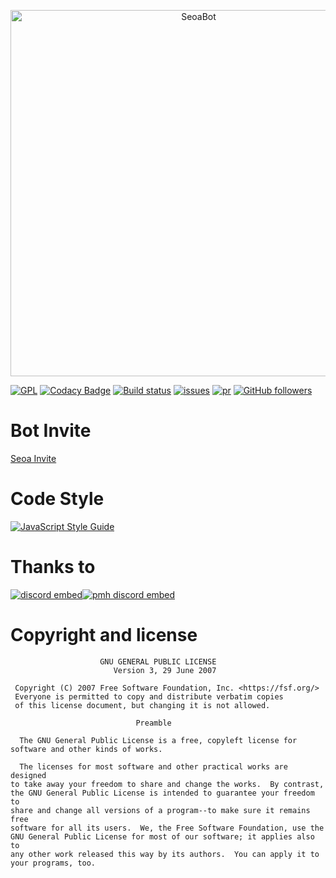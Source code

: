 <div align="center">
  <p>
    <a href="https://discord.gg/KNBGZU2"><img src="https://cdn.discordapp.com/attachments/568032700213231666/589833031783809046/1_1.png" width="586" alt="SeoaBot"/></a>
  </p>
</div>

[![GPL](https://img.shields.io/github/license/ttakkku/SeoaBot.svg)](https://github.com/ttakkku/SeoaBot/blob/master/LICENSE)
[![Codacy Badge](https://api.codacy.com/project/badge/Grade/c9b69f9e4ba649cf8d17503ddbd1ff6c)](https://app.codacy.com/app/ttakkku/SeoaBot?utm_source=github.com&utm_medium=referral&utm_content=ttakkku/SeoaBot&utm_campaign=Badge_Grade_Dashboard)
[![Build status](https://ci.appveyor.com/api/projects/status/oguh0cnta2kc74ex?svg=true)](https://ci.appveyor.com/project/ttakkku/seoabot)
[![issues](https://img.shields.io/github/issues/seoaApp/SeoaBot.svg)](https://github.com/ttakkku/SeoaBot/issues)
[![pr](https://img.shields.io/github/issues-pr/seoaApp/SeoaBot.svg)](https://github.com/ttakkku/SeoaBot/pulls)
[![GitHub followers](https://img.shields.io/github/followers/ttakkku.svg?label=Follow&style=social)](https://github.com/ttakkku)

# Bot Invite
[Seoa Invite](https://discordapp.com/oauth2/authorize?client_id=584692085614182440&permissions=8&scope=bot)

# Code Style

[![JavaScript Style Guide](https://cdn.rawgit.com/standard/standard/master/badge.svg)](https://github.com/standard/standard)

# Thanks to

[![discord embed](https://discordapp.com/api/guilds/558296123794653206/embed.png?style=banner2)](https://discord.gg/KNBGZU2)[![pmh discord embed](https://discordapp.com/api/guilds/541782241131495434/embed.png?style=banner2)](https://discord.gg/yhuURsY)

# Copyright and license
```
                    GNU GENERAL PUBLIC LICENSE
                       Version 3, 29 June 2007

 Copyright (C) 2007 Free Software Foundation, Inc. <https://fsf.org/>
 Everyone is permitted to copy and distribute verbatim copies
 of this license document, but changing it is not allowed.

                            Preamble

  The GNU General Public License is a free, copyleft license for
software and other kinds of works.

  The licenses for most software and other practical works are designed
to take away your freedom to share and change the works.  By contrast,
the GNU General Public License is intended to guarantee your freedom to
share and change all versions of a program--to make sure it remains free
software for all its users.  We, the Free Software Foundation, use the
GNU General Public License for most of our software; it applies also to
any other work released this way by its authors.  You can apply it to
your programs, too.
```
